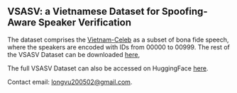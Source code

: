 ## VSASV: a Vietnamese Dataset for Spoofing-Aware Speaker Verification
The dataset comprises the [Vietnam-Celeb](https://github.com/Vietnam-Celeb/Vietnam-Celeb) as a subset of bona fide speech, where the speakers are encoded with IDs from 00000 to 00999.
The rest of the VSASV Dataset can be downloaded [here](https://drive.google.com/drive/folders/1SZOrLC7ZvPaL9dhtkcUND850TL3L2Hai?usp=drive_link), 

The full VSASV Dataset can also be accessed on HuggingFace [here](https://huggingface.co/datasets/hustep-lab/VSASV-Dataset).

Contact email: longvu200502@gmail.com.
